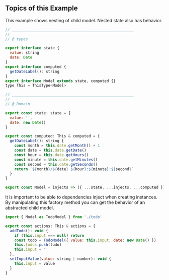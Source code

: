 ## Topics of this Example

This example shows nesting of child model.
Nested state also has behavior.

```javascript
// ______________________________________________________
//
// @ types

export interface state {
  value: string
  date: Date
}
export interface computed {
  getDateLabel(): string
}
export interface Model extends state, computed {}
type This = ThisType<Model>

// ______________________________________________________
//
// @ Domain

export const state: state = {
  value: '',
  date: new Date()
}

export const computed: This & computed = {
  getDateLabel(): string {
    const month = this.date.getMonth() + 1
    const date = this.date.getDate()
    const hour = this.date.getHours()
    const minute = this.date.getMinutes()
    const second = this.date.getSeconds()
    return `${month}/${date} ${hour}:${minute}:${second}`
  }
}

export const Model = injects => ({ ...state, ...injects, ...computed })

```

It is important to be able to dependencies inject when creating instances.
By manipulating this factory method you can get the behavior of an abstracted child model.

```javascript
import { Model as TodoModel } from './todo'

export const actions: This & actions = {
  addTodo(): void {
    if (this.input === null) return
    const todo = TodoModel({ value: this.input, date: new Date() })
    this.todos.push(todo)
    this.input = ''
  },
  setInputValue(value: string | number): void {
    this.input = value
  }
}
```